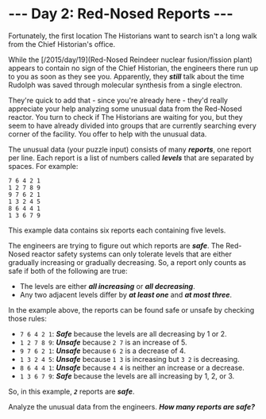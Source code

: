 # --- Day 2: Red-Nosed Reports ---

Fortunately, the first location The Historians want to search isn't a long walk from the Chief Historian's office.


While the [/2015/day/19](Red-Nosed Reindeer nuclear fusion/fission plant) appears to contain no sign of the Chief Historian, the engineers there run up to you as soon as they see you. Apparently, they <em><b>still</b></em> talk about the time Rudolph was saved through molecular synthesis from a single electron.


They're quick to add that - since you're already here - they'd really appreciate your help analyzing some unusual data from the Red-Nosed reactor. You turn to check if The Historians are waiting for you, but they seem to have already divided into groups that are currently searching every corner of the facility. You offer to help with the unusual data.


The unusual data (your puzzle input) consists of many <em><b>reports</b></em>, one report per line. Each report is a list of numbers called <em><b>levels</b></em> that are separated by spaces. For example:


<pre><code>7 6 4 2 1
1 2 7 8 9
9 7 6 2 1
1 3 2 4 5
8 6 4 4 1
1 3 6 7 9
</code></pre>
This example data contains six reports each containing five levels.


The engineers are trying to figure out which reports are <em><b>safe</b></em>. The Red-Nosed reactor safety systems can only tolerate levels that are either gradually increasing or gradually decreasing. So, a report only counts as safe if both of the following are true:


<ul>
<li>The levels are either <em><b>all increasing</b></em> or <em><b>all decreasing</b></em>.</li>
<li>Any two adjacent levels differ by <em><b>at least one</b></em> and <em><b>at most three</b></em>.</li>
</ul>
In the example above, the reports can be found safe or unsafe by checking those rules:


<ul>
<li><code>7 6 4 2 1</code>: <em><b>Safe</b></em> because the levels are all decreasing by 1 or 2.</li>
<li><code>1 2 7 8 9</code>: <em><b>Unsafe</b></em> because <code>2 7</code> is an increase of 5.</li>
<li><code>9 7 6 2 1</code>: <em><b>Unsafe</b></em> because <code>6 2</code> is a decrease of 4.</li>
<li><code>1 3 2 4 5</code>: <em><b>Unsafe</b></em> because <code>1 3</code> is increasing but <code>3 2</code> is decreasing.</li>
<li><code>8 6 4 4 1</code>: <em><b>Unsafe</b></em> because <code>4 4</code> is neither an increase or a decrease.</li>
<li><code>1 3 6 7 9</code>: <em><b>Safe</b></em> because the levels are all increasing by 1, 2, or 3.</li>
</ul>
So, in this example, <code><em><b>2</b></em></code> reports are <em><b>safe</b></em>.


Analyze the unusual data from the engineers. <em><b>How many reports are safe?</b></em>


